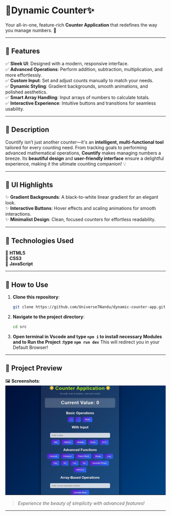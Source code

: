 # 🌟Dynamic Counter✨  
Your all-in-one, feature-rich **Counter Application** that redefines the way you manage numbers. 🚀  

---

## 🌈 Features  
✅ **Sleek UI**: Designed with a modern, responsive interface.  
✅ **Advanced Operations**: Perform addition, subtraction, multiplication, and more effortlessly.  
✅ **Custom Input**: Set and adjust counts manually to match your needs.  
✅ **Dynamic Styling**: Gradient backgrounds, smooth animations, and polished aesthetics.  
✅ **Smart Array Handling**: Input arrays of numbers to calculate totals.  
✅ **Interactive Experience**: Intuitive buttons and transitions for seamless usability.  

---

## 📖 Description  
Countify isn’t just another counter—it's an **intelligent, multi-functional tool** tailored for every counting need. From tracking goals to performing advanced mathematical operations, **Countify** makes managing numbers a breeze. Its **beautiful design** and **user-friendly interface** ensure a delightful experience, making it the ultimate counting companion! 💡  

---

## 🎨 UI Highlights  
✨ **Gradient Backgrounds**: A black-to-white linear gradient for an elegant look.  
✨ **Interactive Buttons**: Hover effects and scaling animations for smooth interactions.  
✨ **Minimalist Design**: Clean, focused counters for effortless readability.  

---

## 🚀 Technologies Used  
🔹 **HTML5**  
🔹 **CSS3**  
🔹 **JavaScript**  

---

## 📂 How to Use  
1. **Clone this repository**:  
   ```bash  
   git clone https://github.com/Universe7Nandu/dynamic-counter-app.git  
   ```  
2. **Navigate to the project directory**:  
   ```bash  
   cd src  
   ```  
3. **Open terminal in Vscode and  type `npm i` to install necessary Modules and to Run the Project :type `npm run dev`** This will redirect you in your Default Browser!  

---

## 👀 Project Preview  
🖼️ **Screenshots**:  
![Countify Screenshot](https://github.com/Universe7Nandu/dynamic-counter-app/blob/6d10731bc9735e7baed50ecb84f9d8a2a88e9cef/counter.jpg)  
> *Experience the beauty of simplicity with advanced features!*  

---


